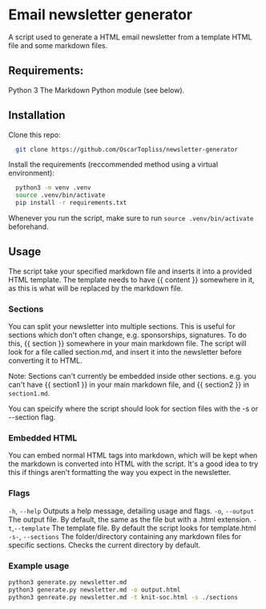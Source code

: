 # Email newsletter generator
A script used to generate a HTML email newsletter from a template HTML file and
some markdown files.

## Requirements:
  Python 3
  The Markdown Python module (see below).

## Installation
Clone this repo:
```bash
  git clone https://github.com/OscarTopliss/newsletter-generator
```
Install the requirements (reccommended method using a virtual environment):
```bash
  python3 -m venv .venv
  source .venv/bin/activate
  pip install -r requirements.txt
 ```
Whenever you run the script, make sure to run `source .venv/bin/activate`
beforehand.

## Usage
The script take your specified markdown file and inserts it into a provided HTML
template. The template needs to have {{ content }} somewhere in it, as this is
what will be replaced by the markdown file.

### Sections
You can split your newsletter into multiple sections. This is useful for
sections which don't often change, e.g. sponsorships, signatures. To do this,
{{ section }} somewhere in your main markdown file. The script will look for
a file called section.md, and insert it into the newsletter before converting it
to HTML.

Note: Sections can't currently be embedded inside other sections. e.g. you can't
have {{ section1 }} in your main markdown file, and {{ section2 }} in
`section1.md`.

You can speicify where the script should look for section files with the -s
or --section flag.

### Embedded HTML
You can embed normal HTML tags into markdown, which will be kept when the
markdown is converted into HTML with the script. It's a good idea to try this if
things aren't formatting the way you expect in the newsletter.

### Flags
`-h`, `--help`
  Outputs a help message, detailing usage and flags.
`-o`, `--output`
  The output file. By default, the same as the file but with a .html extension.
`-t`,`--template`
  The template file. By default the script looks for template.html
`-s-`, `--sections`
  The folder/directory containing any markdown files for specific sections.
  Checks the current directory by default.

### Example usage
```bash
python3 generate.py newsletter.md
python3 generate.py newsletter.md -o output.html
python3 genreate.py newsletter.md -t knit-soc.html -s ./sections
```
